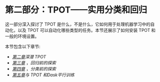 # 第二部分：TPOT——实用分类和回归

这一部分深入探讨了 TPOT 是什么，不是什么，它如何用于处理机器学习中的自动化，以及 TPOT 可以自动化哪些类型的任务。本节还展示了如何安装 TPOT 和一般的环境设置。

本节包含以下章节:

*   [*第二章*](B16954_02_Final_SK_ePub.xhtml#_idTextAnchor036)*深潜 TPOT*
*   [*第三章*](B16954_03_Final_SK_ePub.xhtml#_idTextAnchor051) ，*回归前的探索*
*   [*第四章*](B16954_04_Final_SK_ePub.xhtml#_idTextAnchor058) ，*分类前的探索*
*   [*第五章*](B16954_05_Final_SK_ePub.xhtml#_idTextAnchor065)*与 TPOT 和Dask平行训练*